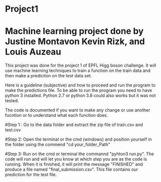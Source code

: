 # Project1
# Machine learning project done by Justine Montavon Kevin Rizk, and Louis  Auzeau
This project was done for the project 1 of EPFL Higg boson challenge. It will use machine learning techniques to train a function on the train data and then make a prediciton on the test data set.

Here is a guideline (subjective) and how to proceed and run the program to make the predictions file. To be able to run the program you need to have python 3  installed. Python 2.7 or python 3.8 could also works but it was not tested.

The code is documented if you want to make any change or use another fucntion or to understand what each function does.

#Step 1 : Go to the data folder and extract the zip file of train.csv and test.csv

#Step 2: Open the terminal or the cmd (windows) and position yourself in the folder using the commend "cd your_folder_Path" 

#Step 3: Run on the cmd or terminal the commannd "pyhton3 run.py". The code will run and will let you know at which step you are as the code is running. When it is finished, it will print the message "FINISHED" and produce a file named "final_submission.csv". This file contains our prediction for the test file.



